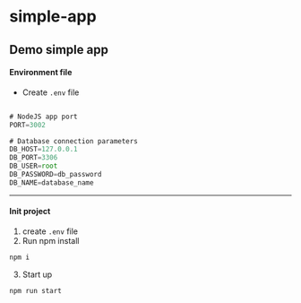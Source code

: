 # simple-app
Demo simple app
---

#### Environment file

* Create `.env` file
```js

# NodeJS app port
PORT=3002

# Database connection parameters
DB_HOST=127.0.0.1
DB_PORT=3306
DB_USER=root
DB_PASSWORD=db_password
DB_NAME=database_name
```
---
#### Init project

1. create `.env` file
2. Run npm install
```bash
npm i
```
3. Start up
```bash
npm run start
```

